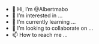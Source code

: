 - 👋 Hi, I’m @Albertmabo
- 👀 I’m interested in ...
- 🌱 I’m currently learning ...
- 💞️ I’m looking to collaborate on ...
- 📫 How to reach me ...

<!---
Albertmabo/Albertmabo is a ✨ special ✨ repository because its `README.md` (this file) appears on your GitHub profile.
You can click the Preview link to take a look at your changes.
--->
